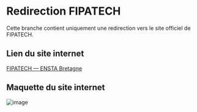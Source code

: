 # Redirection FIPATECH

Cette branche contient uniquement une redirection vers le site officiel de FIPATECH.

## Lien du site internet

[FIPATECH — ENSTA Bretagne](https://www.ensta-bretagne.fr/fipatech)

## Maquette du site internet

![image](https://github.com/user-attachments/assets/1eb7d610-5696-48fc-8fef-131efa98c074)
